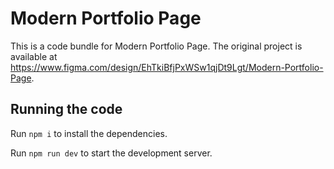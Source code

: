 
  # Modern Portfolio Page

  This is a code bundle for Modern Portfolio Page. The original project is available at https://www.figma.com/design/EhTkiBfjPxWSw1qjDt9Lgt/Modern-Portfolio-Page.

  ## Running the code

  Run `npm i` to install the dependencies.

  Run `npm run dev` to start the development server.
  